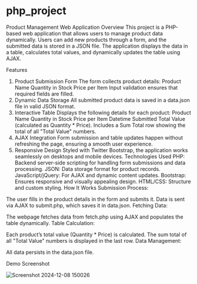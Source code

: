 # php_project
Product Management Web Application
Overview
This project is a PHP-based web application that allows users to manage product data dynamically. Users can add new products through a form, and the submitted data is stored in a JSON file. The application displays the data in a table, calculates total values, and dynamically updates the table using AJAX.

Features
1. Product Submission Form
The form collects product details:
Product Name
Quantity in Stock
Price per Item
Input validation ensures that required fields are filled.
2. Dynamic Data Storage
All submitted product data is saved in a data.json file in valid JSON format.
3. Interactive Table
Displays the following details for each product:
Product Name
Quantity in Stock
Price per Item
Datetime Submitted
Total Value (calculated as Quantity * Price).
Includes a Sum Total row showing the total of all "Total Value" numbers.
4. AJAX Integration
Form submission and table updates happen without refreshing the page, ensuring a smooth user experience.
5. Responsive Design
Styled with Twitter Bootstrap, the application works seamlessly on desktops and mobile devices.
Technologies Used
PHP: Backend server-side scripting for handling form submissions and data processing.
JSON: Data storage format for product records.
JavaScript/jQuery: For AJAX and dynamic content updates.
Bootstrap: Ensures responsive and visually appealing design.
HTML/CSS: Structure and custom styling.
How It Works
Submission Process:

The user fills in the product details in the form and submits it.
Data is sent via AJAX to submit.php, which saves it in data.json.
Fetching Data:

The webpage fetches data from fetch.php using AJAX and populates the table dynamically.
Table Calculation:

Each product’s total value (Quantity * Price) is calculated.
The sum total of all "Total Value" numbers is displayed in the last row.
Data Management:

All data persists in the data.json file.

Demo Screenshot


![Screenshot 2024-12-08 150026](https://github.com/user-attachments/assets/49ec6ecf-a0a3-4dcf-b1c3-69b4046c6be0)









